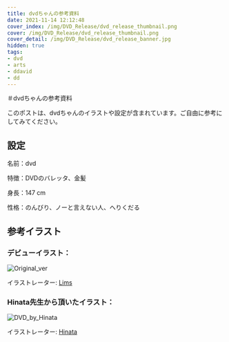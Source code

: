```yaml
---
title: dvdちゃんの参考資料
date: 2021-11-14 12:12:48
cover_index: /img/DVD_Release/dvd_release_thumbnail.png
cover: /img/DVD_Release/dvd_release_thumbnail.png
cover_detail: /img/DVD_Release/dvd_release_banner.jpg
hidden: true
tags:
- dvd
- arts
- ddavid
- dd
---
```

＃dvdちゃんの参考資料

このポストは、dvdちゃんのイラストや設定が含まれています。ご自由に参考にしてみてください。

## 設定

名前：dvd

特徴：DVDのバレッタ、金髪

身長：147 cm

性格：のんびり、ノーと言えない人、へりくだる

## 参考イラスト

### デビューイラスト：

![Original_ver](/img/DVD_Release/dvd_release.png)

イラストレーター: [Lims](https://www.pixiv.net/users/17325861)

### Hinata先生から頂いたイラスト：

![DVD_by_Hinata](/img/DVD_by_hinata/DVD_by_hinata.png)

イラストレーター: [Hinata](https://twitter.com/hinata_0423_)

